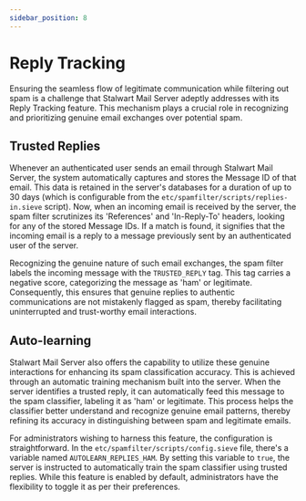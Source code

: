 ```yaml
---
sidebar_position: 8
---
```


# Reply Tracking

Ensuring the seamless flow of legitimate communication while filtering out spam is a challenge that Stalwart Mail Server adeptly addresses with its Reply Tracking feature. This mechanism plays a crucial role in recognizing and prioritizing genuine email exchanges over potential spam.

## Trusted Replies

Whenever an authenticated user sends an email through Stalwart Mail Server, the system automatically captures and stores the Message ID of that email. This data is retained in the server's databases for a duration of up to 30 days (which is configurable from the `etc/spamfilter/scripts/replies-in.sieve` script). Now, when an incoming email is received by the server, the spam filter scrutinizes its 'References' and 'In-Reply-To' headers, looking for any of the stored Message IDs. If a match is found, it signifies that the incoming email is a reply to a message previously sent by an authenticated user of the server.

Recognizing the genuine nature of such email exchanges, the spam filter labels the incoming message with the `TRUSTED_REPLY` tag. This tag carries a negative score, categorizing the message as 'ham' or legitimate. Consequently, this ensures that genuine replies to authentic communications are not mistakenly flagged as spam, thereby facilitating uninterrupted and trust-worthy email interactions.

## Auto-learning

Stalwart Mail Server also offers the capability to utilize these genuine interactions for enhancing its spam classification accuracy. This is achieved through an automatic training mechanism built into the server. When the server identifies a trusted reply, it can automatically feed this message to the spam classifier, labeling it as 'ham' or legitimate. This process helps the classifier better understand and recognize genuine email patterns, thereby refining its accuracy in distinguishing between spam and legitimate emails.

For administrators wishing to harness this feature, the configuration is straightforward. In the `etc/spamfilter/scripts/config.sieve` file, there's a variable named `AUTOLEARN_REPLIES_HAM`. By setting this variable to `true`, the server is instructed to automatically train the spam classifier using trusted replies. While this feature is enabled by default, administrators have the flexibility to toggle it as per their preferences.
